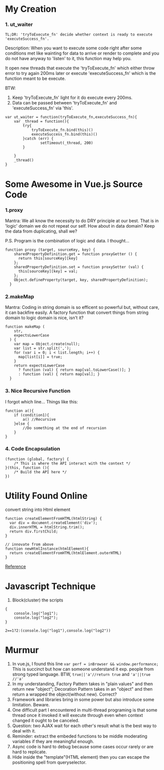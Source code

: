 # My Creation
### 1. ut_waiter
```
TL;DR: 'tryToExecute_fn' decide whether context is ready to execute 'executeSuccess_fn'.
```
Description: When you want to execute some code right after some conditions met like wainting for data to arrive or render to complete and 
you do not have anyway to 'listen' to it, this function may help you.

It open new threads that execute the 'tryToExecute_fn' which either throw error to try again 200ms later or execute 'executeSuccess_fn' which is the function meant to be execute.

BTW: 
1. Keep 'tryToExecute_fn' light for it do execute every 200ms.
2. Data can be passed between 'tryToExecute_fn' and 'executeSuccess_fn' via 'this'.
```
var ut_waiter = function(tryToExecute_fn,executeSuccess_fn){
	var _thread = function(){
		try{
			tryToExecute_fn.bind(this)()
			executeSuccess_fn.bind(this)()
		}catch (err) {
        		setTimeout(_thread, 200)
		}
		
	}
	_thread()
}
```
# Some Awesome in Vue.js Source Code
### 1.proxy
Mantra: We all know the necessity to do DRY principle at our best. That is in 'logic' domain we do not repeat our self. How about in data domain? Keep the data from duplicating, shall we?

P.S. Program is the combination of logic and data. I thought...
```
function proxy (target, sourceKey, key) {
    sharedPropertyDefinition.get = function proxyGetter () {
      return this[sourceKey][key]
    };
    sharedPropertyDefinition.set = function proxySetter (val) {
      this[sourceKey][key] = val;
    };
    Object.defineProperty(target, key, sharedPropertyDefinition);
  }
```
### 2.makeMap
Mantra: Coding in string domain is so efficent so powerful but, without care, it can backfire easily. A factory function that convert things from string domain to logic domain is nice, isn't it?
```
function makeMap (
    str,
    expectsLowerCase
  ) {
    var map = Object.create(null);
    var list = str.split(',');
    for (var i = 0; i < list.length; i++) {
      map[list[i]] = true;
    }
    return expectsLowerCase
      ? function (val) { return map[val.toLowerCase()]; }
      : function (val) { return map[val]; }
  }
```
### 3. Nice Recursive Function
I forgot which line...
Things like this:
```
function a(){
	if (condition1){
		a() //Recursive
	}else {
		//Do something at the end of recursion
	}
}
```
### 4. Code Encapsulation
```
(function (global, factory) {
	/* This is where the API interact with the context */
}(this, function (){
	/* Build the API here */
})
```
# Utility Found Online
convert string into Html element
```
function createElementFromHTML(htmlString) {
  var div = document.createElement('div');
  div.innerHTML = htmlString.trim();
  return div.firstChild; 
}

// innovate from above
function newHtmlInstance(htmlElement){
  return createElementFromHTML(htmlElement.outerHTML)
}
```
 [Reference](https://stackoverflow.com/questions/494143/creating-a-new-dom-element-from-an-html-string-using-built-in-dom-methods-or-pro)

# Javascript Technique
1. Block(cluster) the scripts
```
{
	console.log("log1");
	console.log("log2");
}
```
```
2==1?2:(console.log("log1"),console.log("log2"))
```

# Murmur
1. In vue.js, I found this line `var perf = inBrowser && window.performance;` This is succinct but how can someone understand it exp. people from strong typed language.
BTW, `true||'a'//return true` and `'a'||true //'a'`
2. In my understanding, Factory Pattern takes in "plain values" and then return new "object"; Decoration Pattern takes in an "object" and then return a wrapped the object(without new). Correct?
3. Framework and libraries bring in some power but also introduce some limitation. Beware.
4. One difficult part I encountered in multi-thread programing is that some thread once it invoked it will execute through even when context changed it ought to be canceled.
5. Question: two AJAX wait for each other's result what is the best way to deal with it.
6. Reminder: extract the embeded functions to be middle moderating variables if they are meaningful enough.
7. Async code is hard to debug because some cases occur rarely or are hard to replicate.
8. Hide inside the "template"(HTML element) then you can escape the positioning spell from queryselector.

